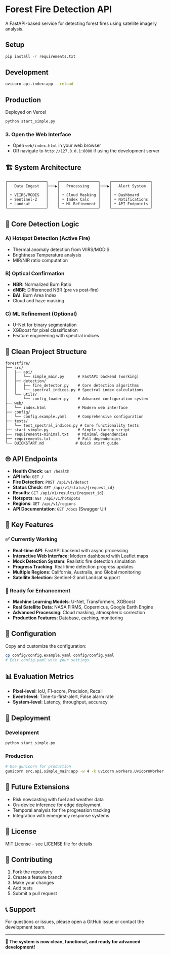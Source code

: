 # Forest Fire Detection API

A FastAPI-based service for detecting forest fires using satellite imagery analysis.

## Setup
```bash
pip install -r requirements.txt
```

## Development
```bash
uvicorn api.index:app --reload
```

## Production
Deployed on Vercel
```bash
python start_simple.py
```

### 3. Open the Web Interface
- Open `web/index.html` in your web browser
- OR navigate to `http://127.0.0.1:8000` if using the development server

## 🏗️ System Architecture

```
┌─────────────────┐    ┌─────────────────┐    ┌─────────────────┐
│   Data Ingest   │───▶│   Processing    │───▶│   Alert System  │
│                 │    │                 │    │                 │
│ • VIIRS/MODIS   │    │ • Cloud Masking │    │ • Dashboard     │
│ • Sentinel-2    │    │ • Index Calc    │    │ • Notifications │
│ • Landsat       │    │ • ML Refinement │    │ • API Endpoints │
└─────────────────┘    └─────────────────┘    └─────────────────┘
```

## 🔧 Core Detection Logic

### A) Hotspot Detection (Active Fire)
- Thermal anomaly detection from VIIRS/MODIS
- Brightness Temperature analysis
- MIR/NIR ratio computation

### B) Optical Confirmation
- **NBR**: Normalized Burn Ratio
- **dNBR**: Differenced NBR (pre vs post-fire)
- **BAI**: Burn Area Index
- Cloud and haze masking

### C) ML Refinement (Optional)
- U-Net for binary segmentation
- XGBoost for pixel classification
- Feature engineering with spectral indices

## 📁 Clean Project Structure

```
forestfire/
├── src/
│   ├── api/
│   │   └── simple_main.py      # FastAPI backend (working)
│   ├── detection/
│   │   ├── fire_detector.py    # Core detection algorithms
│   │   └── spectral_indices.py # Spectral index calculations
│   └── utils/
│       └── config_loader.py    # Advanced configuration system
├── web/
│   └── index.html              # Modern web interface
├── config/
│   └── config.example.yaml     # Comprehensive configuration
├── tests/
│   └── test_spectral_indices.py # Core functionality tests
├── start_simple.py             # Simple startup script
├── requirements-minimal.txt    # Minimal dependencies
├── requirements.txt            # Full dependencies
└── QUICKSTART.md              # Quick start guide
```

## 🌐 API Endpoints

- **Health Check**: `GET /health`
- **API Info**: `GET /`
- **Fire Detection**: `POST /api/v1/detect`
- **Status Check**: `GET /api/v1/status/{request_id}`
- **Results**: `GET /api/v1/results/{request_id}`
- **Hotspots**: `GET /api/v1/hotspots`
- **Regions**: `GET /api/v1/regions`
- **API Documentation**: `GET /docs` (Swagger UI)

## 🎯 Key Features

### ✅ Currently Working
- **Real-time API**: FastAPI backend with async processing
- **Interactive Web Interface**: Modern dashboard with Leaflet maps
- **Mock Detection System**: Realistic fire detection simulation
- **Progress Tracking**: Real-time detection progress updates
- **Multiple Regions**: California, Australia, and Global monitoring
- **Satellite Selection**: Sentinel-2 and Landsat support

### 🚧 Ready for Enhancement
- **Machine Learning Models**: U-Net, Transformers, XGBoost
- **Real Satellite Data**: NASA FIRMS, Copernicus, Google Earth Engine
- **Advanced Processing**: Cloud masking, atmospheric correction
- **Production Features**: Database, caching, monitoring

## 🔧 Configuration

Copy and customize the configuration:
```bash
cp config/config.example.yaml config/config.yaml
# Edit config.yaml with your settings
```

## 📊 Evaluation Metrics

- **Pixel-level**: IoU, F1-score, Precision, Recall
- **Event-level**: Time-to-first-alert, False alarm rate
- **System-level**: Latency, throughput, accuracy

## 🚀 Deployment

### Development
```bash
python start_simple.py
```

### Production
```bash
# Use gunicorn for production
gunicorn src.api.simple_main:app -w 4 -k uvicorn.workers.UvicornWorker
```

## 🔮 Future Extensions

- Risk nowcasting with fuel and weather data
- On-device inference for edge deployment
- Temporal analysis for fire progression tracking
- Integration with emergency response systems

## 📄 License

MIT License - see LICENSE file for details

## 🤝 Contributing

1. Fork the repository
2. Create a feature branch
3. Make your changes
4. Add tests
5. Submit a pull request

## 📞 Support

For questions or issues, please open a GitHub issue or contact the development team.

---

**🎉 The system is now clean, functional, and ready for advanced development!**
